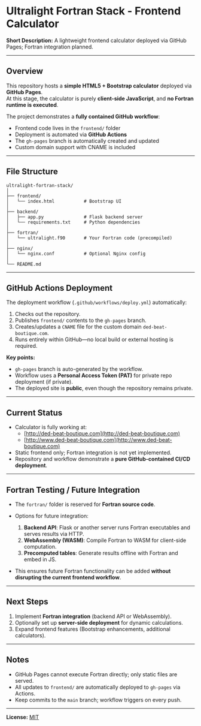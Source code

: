 # Ultralight Fortran Stack - Frontend Calculator

**Short Description:** A lightweight frontend calculator deployed via GitHub Pages; Fortran integration planned.

---

## Overview

This repository hosts a **simple HTML5 + Bootstrap calculator** deployed via **GitHub Pages**.  
At this stage, the calculator is purely **client-side JavaScript**, and **no Fortran runtime is executed**.  

The project demonstrates a **fully contained GitHub workflow**:

- Frontend code lives in the `frontend/` folder
- Deployment is automated via **GitHub Actions**
- The `gh-pages` branch is automatically created and updated
- Custom domain support with CNAME is included

---

## File Structure

```text
ultralight-fortran-stack/
│
├── frontend/
│   └── index.html           # Bootstrap UI
│
├── backend/
│   ├── app.py               # Flask backend server
│   └── requirements.txt     # Python dependencies
│
├── fortran/
│   └── ultralight.f90       # Your Fortran code (precompiled)
│
├── nginx/
│   └── nginx.conf           # Optional Nginx config
│
└── README.md
```

---

## GitHub Actions Deployment

The deployment workflow (`.github/workflows/deploy.yml`) automatically:

1. Checks out the repository.
2. Publishes `frontend/` contents to the `gh-pages` branch.
3. Creates/updates a `CNAME` file for the custom domain `ded-beat-boutique.com`.
4. Runs entirely within GitHub—no local build or external hosting is required.

**Key points:**

- `gh-pages` branch is auto-generated by the workflow.
- Workflow uses a **Personal Access Token (PAT)** for private repo deployment (if private).
- The deployed site is **public**, even though the repository remains private.

---

## Current Status

- Calculator is fully working at:  
  - [http://ded-beat-boutique.com](http://ded-beat-boutique.com)  
  - [http://www.ded-beat-boutique.com](http://www.ded-beat-boutique.com)
- Static frontend only; Fortran integration is not yet implemented.
- Repository and workflow demonstrate a **pure GitHub-contained CI/CD deployment**.

---

## Fortran Testing / Future Integration

- The `fortran/` folder is reserved for **Fortran source code**.  
- Options for future integration:
  1. **Backend API**: Flask or another server runs Fortran executables and serves results via HTTP.  
  2. **WebAssembly (WASM)**: Compile Fortran to WASM for client-side computation.  
  3. **Precomputed tables**: Generate results offline with Fortran and embed in JS.  

- This ensures future Fortran functionality can be added **without disrupting the current frontend workflow**.

---

## Next Steps

1. Implement **Fortran integration** (backend API or WebAssembly).  
2. Optionally set up **server-side deployment** for dynamic calculations.  
3. Expand frontend features (Bootstrap enhancements, additional calculators).

---

## Notes

- GitHub Pages cannot execute Fortran directly; only static files are served.  
- All updates to `frontend/` are automatically deployed to `gh-pages` via Actions.  
- Keep commits to the `main` branch; workflow triggers on every push.

---

**License:** [MIT](LICENSE)
